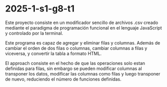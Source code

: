 # 2025-1-s1-g8-t1

Este proyecto consiste en un modificador sencillo de archivos .csv creado mediante el paradigma de programación funcional en el lenguaje JavaScript y controlado por la terminal.

Este programa es capaz de agregar y eliminar filas y columnas. Además de cambiar el orden de dos filas o columnas, cambiar columnas a filas y viceversa, y convertir la tabla a formato HTML.

El approach consiste en el hecho de que las operaciones solo estan definidas para filas, sin embargo se pueden modificar columnas al transponer los datos, modificar las columnas como filas y luego transponer de nuevo, reduciendo el número de funciones definidas.